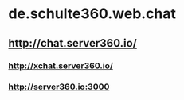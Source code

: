 # de.schulte360.web.chat

## http://chat.server360.io/



### http://xchat.server360.io/
### http://server360.io:3000
